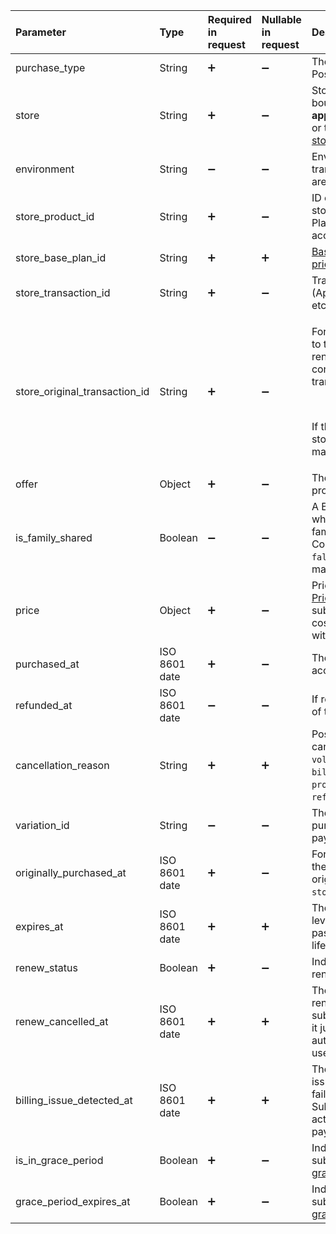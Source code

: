 <!---Subscription.md--->

| Parameter                     | Type          | Required in request | Nullable in request | Description                                                  |
| :---------------------------- | :------------ | :------------------ | :------------------ | :----------------------------------------------------------- |
| purchase_type                 | String        | :heavy_plus_sign:   | :heavy_minus_sign:  | The type of product purchased. Possible value: `subscription`. |
| store                         | String        | :heavy_plus_sign:   | :heavy_minus_sign:  | Store where the product was bought. Options include **app_store**, **play_store**, **stripe**, or the name of your [custom store](initial-custom). |
| environment                   | String        | :heavy_minus_sign:  | :heavy_minus_sign:  | Environment where the transaction took place. Options are `Sandbox` or `Production`. |
| store_product_id              | String        | :heavy_plus_sign:   | :heavy_minus_sign:  | ID of the product in the app store (like App Store, Google Play, Stripe) that unlocked this access level. |
| store_base_plan_id            | String        | :heavy_plus_sign:   | :heavy_plus_sign:   | [Base plan ID](https://support.google.com/googleplay/android-developer/answer/12154973) in Google Play or [price ID](https://docs.stripe.com/products-prices/how-products-and-prices-work#what-is-a-price) in Stripe. |
| store_transaction_id          | String        | :heavy_plus_sign:   | :heavy_minus_sign:  | Transaction ID in the app store (App Store, Google Play, Stripe, etc.). |
| store_original_transaction_id | String        | :heavy_plus_sign:   | :heavy_minus_sign:  | <p>For subscriptions, this ID links to the first transaction in a renewal chain. Each renewal is connected to this original transaction.</p><br /><p>If there’s no renewal, store_original_transaction_id matches store_transaction_id.</p> |
| offer                         | Object        | :heavy_plus_sign:   | :heavy_minus_sign:  | The offer used in the purchase, provided as an [Offer](server-side-api-objects#offer) object. |
| is_family_shared              | Boolean       | :heavy_minus_sign:  | :heavy_minus_sign:  | A Boolean value indicating whether the product supports family sharing in App Store Connect. iOS only. Always `false` for iOS below 14.0 and macOS below 11.0. |
| price                         | Object        | :heavy_plus_sign:   | :heavy_minus_sign:  | Price of the subscription as a [Price](server-side-api-objects#price) object. An initial subscription purchase with zero cost is a free trial; a renewal with zero cost is a free renewal. |
| purchased_at                  | ISO 8601 date | :heavy_plus_sign:   | :heavy_minus_sign:  | The datetime of the most recent access level purchase.       |
| refunded_at                   | ISO 8601 date | :heavy_minus_sign:  | :heavy_minus_sign:  | If refunded, shows the datetime of the refund.               |
| cancellation_reason           | String        | :heavy_plus_sign:   | :heavy_plus_sign:   | Possible reasons for cancellation include: `voluntarily_cancelled`, `billing_error`, `price_increase`, `product_was_not_available`, `refund`, `upgraded`, or `unknown`. |
| variation_id                  | String        | :heavy_minus_sign:  | :heavy_minus_sign:  | The variation ID used to trace purchases to the specific paywall they were made from. |
| originally_purchased_at       | ISO 8601 date | :heavy_plus_sign:   | :heavy_minus_sign:  | For subscription chains, this is the purchase date of the original transaction, linked by `store_original_transaction_id`. |
| expires_at                    | ISO 8601 date | :heavy_plus_sign:   | :heavy_plus_sign:   | The datetime when the access level expires. It may be in the past and may be `null` for lifetime access. |
|renew_status|Boolean|:heavy_plus_sign:|:heavy_minus_sign:|Indicates if subscription auto-renewal is enabled.|
| renew_cancelled_at          | ISO 8601 date | :heavy_plus_sign:   | :heavy_plus_sign:   | The datetime when auto-renewal was canceled. The subscription can still be active; it just won’t renew automatically. Set to `null` if the user reactivates. |
| billing_issue_detected_at     | ISO 8601 date | :heavy_plus_sign:   | :heavy_plus_sign:   | The datetime when a billing issue was detected (e.g., a failed card charge). Subscription might still be active. This is cleared if the payment goes through. |
| is_in_grace_period            | Boolean       | :heavy_plus_sign:   | :heavy_minus_sign:  | Indicates if the auto-renewable subscription is currently in a [grace period](https://developer.apple.com/news/?id=09122019c). |
| grace_period_expires_at | Boolean       | :heavy_plus_sign:   | :heavy_minus_sign:  | Indicates if the auto-renewable subscription is currently in a [grace period](https://developer.apple.com/news/?id=09122019c). |
